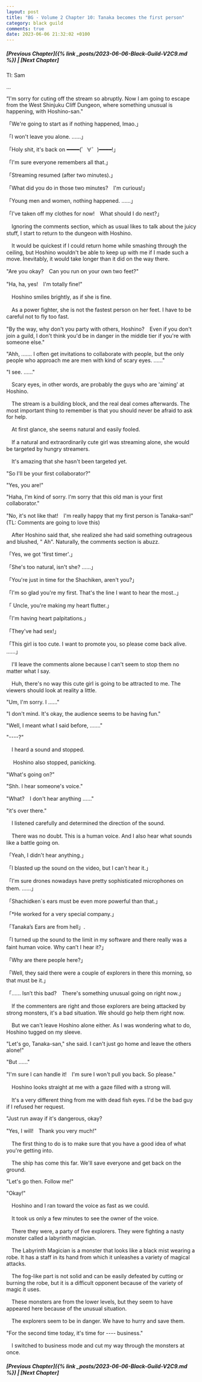 ```yaml
---
layout: post
title: "BG - Volume 2 Chapter 10: Tanaka becomes the first person"
category: black guild
comments: true
date: 2023-06-06 21:32:02 +0100
---
```


##### [Previous Chapter]({% link _posts/2023-06-06-Black-Guild-V2C9.md %}) \| [Next Chapter]


Tl: Sam

…


“I'm sorry for cuting off the stream so abruptly. Now I am going to escape from the West Shinjuku Cliff Dungeon, where something unusual is happening, with Hoshino-san."
<!--more-->


「We're going to start as if nothing happened, lmao.」

「I won't leave you alone. ......」

「Holy shit, it's back on ━━━━(゜∀゜)━━━━!」

「I'm sure everyone remembers all that.」

「Streaming resumed (after two minutes).」

「What did you do in those two minutes?　I'm curious!」

「Young men and women, nothing happened. ......」

「I've taken off my clothes for now!　What should I do next?」


　Ignoring the comments section, which as usual likes to talk about the juicy stuff, I start to return to the dungeon with Hoshino.

　It would be quickest if I could return home while smashing through the ceiling, but Hoshino wouldn't be able to keep up with me if I made such a move. Inevitably, it would take longer than it did on the way there.


"Are you okay?　Can you run on your own two feet?"

"Ha, ha, yes!　I'm totally fine!"


　Hoshino smiles brightly, as if she is fine.

　As a power fighter, she is not the fastest person on her feet. I have to be careful not to fly too fast.


"By the way, why don't you party with others, Hoshino?　Even if you don't join a guild, I don't think you'd be in danger in the middle tier if you're with someone else."

"Ahh, ....... I often get invitations to collaborate with people, but the only people who approach me are men with kind of scary eyes. ......"

"I see. ......"


　Scary eyes, in other words, are probably the guys who are 'aiming' at Hoshino.

　The stream is a building block, and the real deal comes afterwards. The most important thing to remember is that you should never be afraid to ask for help.


　At first glance, she seems natural and easily fooled.

　If a natural and extraordinarily cute girl was streaming alone, she would be targeted by hungry streamers.

　It's amazing that she hasn't been targeted yet.


"So I'll be your first collaborator?"

"Yes, you are!"

"Haha, I'm kind of sorry. I'm sorry that this old man is your first collaborator."

"No, it's not like that!　I'm really happy that my first person is Tanaka-san!" (TL: Comments are going to love this)


　After Hoshino said that, she realized she had said something outrageous and blushed, " Ah". Naturally, the comments section is abuzz.


「Yes, we got 'first timer'.」

「She's too natural, isn't she? ......」

「You're just in time for the Shachiken, aren't you?」

「I'm so glad you're my first. That's the line I want to hear the most..」

「 Uncle, you're making my heart flutter.」

「I'm having heart palpitations.」

「They've had sex!」

「This girl is too cute. I want to promote you, so please come back alive. ......」　


　I'll leave the comments alone because I can't seem to stop them no matter what I say.

　Huh, there's no way this cute girl is going to be attracted to me. The viewers should look at reality a little.


"Um, I'm sorry. I ......"

"I don't mind. It's okay, the audience seems to be having fun."

"Well, I meant what I said before, ......."

"----?"


　I heard a sound and stopped.

　 Hoshino also stopped, panicking.


"What's going on?"

"Shh. I hear someone's voice."

"What?　I don't hear anything ......"

"it's over there."


　I listened carefully and determined the direction of the sound.

　There was no doubt. This is a human voice. And I also hear what sounds like a battle going on.


「Yeah, I didn't hear anything.」

「I blasted up the sound on the video, but I can't hear it.」

「I'm sure drones nowadays have pretty sophisticated microphones on them. ......」

「Shachidken`s ears must be even more powerful than that.」

「*He worked for a very special company.」

「Tanaka’s Ears are from hell」.

「I turned up the sound to the limit in my software and there really was a faint human voice. Why can’t I hear it?」

「Why are there people here?」

「Well, they said there were a couple of explorers in there this morning, so that must be it.」

「...... Isn’t this bad?　There's something unusual going on right now.」


　If the commenters are right and those explorers are being attacked by strong monsters, it's a bad situation. We should go help them right now.

　But we can't leave Hoshino alone either. As I was wondering what to do, Hoshino tugged on my sleeve.


"Let's go, Tanaka-san," she said. I can't just go home and leave the others alone!"

"But ......"

"I'm sure I can handle it!　I'm sure I won't pull you back. So please."


　Hoshino looks straight at me with a gaze filled with a strong will.

　It's a very different thing from me with dead fish eyes. I'd be the bad guy if I refused her request.


"Just run away if it's dangerous, okay?

"Yes, I will!　Thank you very much!"


　The first thing to do is to make sure that you have a good idea of what you're getting into.

　The ship has come this far. We'll save everyone and get back on the ground.


"Let's go then. Follow me!"

"Okay!"


　Hoshino and I ran toward the voice as fast as we could.

　It took us only a few minutes to see the owner of the voice.


　There they were, a party of five explorers. They were fighting a nasty monster called a labyrinth magician.

　The Labyrinth Magician is a monster that looks like a black mist wearing a robe. It has a staff in its hand from which it unleashes a variety of magical attacks.


　The fog-like part is not solid and can be easily defeated by cutting or burning the robe, but it is a difficult opponent because of the variety of magic it uses.


　These monsters are from the lower levels, but they seem to have appeared here because of the unusual situation.

　The explorers seem to be in danger. We have to hurry and save them.


"For the second time today, it's time for ---- business."


　I switched to business mode and cut my way through the monsters at once.





##### [Previous Chapter]({% link _posts/2023-06-06-Black-Guild-V2C9.md %}) \| [Next Chapter]